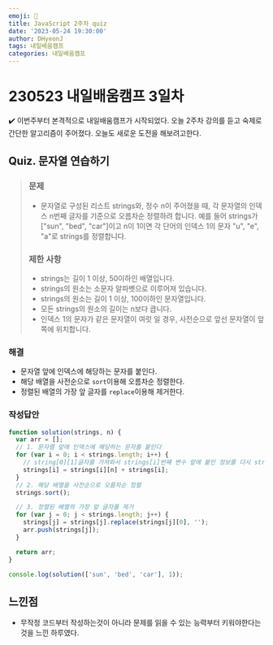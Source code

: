 ```yaml
---
emoji: 📝
title: JavaScript 2주차 quiz
date: '2023-05-24 19:30:00'
author: DHyeonJ
tags: 내일배움캠프
categories: 내일배움캠프
---
```


# 230523 내일배움캠프 3일차

✔️ 이번주부터 본격적으로 내일배움캠프가 시작되었다.
오늘 2주차 강의를 듣고 숙제로 간단한 알고리즘이 주어졌다.
오늘도 새로운 도전을 해보려고한다.

## Quiz. 문자열 연습하기

<blockquote>

### 문제

- 문자열로 구성된 리스트 strings와, 정수 n이 주어졌을 때, 각 문자열의 인덱스 n번째 글자를 기준으로 오름차순 정렬하려 합니다. 예를 들어 strings가 ["sun", "bed", "car"]이고 n이 1이면 각 단어의 인덱스 1의 문자 "u", "e", "a"로 strings를 정렬합니다.

### 제한 사항

- strings는 길이 1 이상, 50이하인 배열입니다.
- strings의 원소는 소문자 알파벳으로 이루어져 있습니다.
- strings의 원소는 길이 1 이상, 100이하인 문자열입니다.
- 모든 strings의 원소의 길이는 n보다 큽니다.
- 인덱스 1의 문자가 같은 문자열이 여럿 일 경우, 사전순으로 앞선 문자열이 앞쪽에 위치합니다.
</blockquote>

### 해결

- 문자열 앞에 인덱스에 해당하는 문자를 붙인다.
- 해당 배열을 사전순으로 `sort`이용해 오름차순 정렬한다.
- 정렬된 배열의 가장 앞 글자를 `replace`이용해 제거한다.

### 작성답안

```js
function solution(strings, n) {
  var arr = [];
  // 1. 문자열 앞에 인덱스에 해당하는 문자를 붙인다
  for (var i = 0; i < strings.length; i++) {
    // string[0][1]글자를 가져와서 strings[i]번째 변수 앞에 붙인 정보를 다시 strings[i]에 저장한다.
    strings[i] = strings[i][n] + strings[i];
  }
  // 2. 해당 배열을 사전순으로 오름차순 정렬
  strings.sort();

  // 3. 정렬된 배열의 가장 앞 글자를 제거
  for (var j = 0; j < strings.length; j++) {
    strings[j] = strings[j].replace(strings[j][0], '');
    arr.push(strings[j]);
  }

  return arr;
}

console.log(solution(['sun', 'bed', 'car'], 1));
```

## 느낀점

- 무작정 코드부터 작성하는것이 아니라 문제를 읽을 수 있는 능력부터 키워야한다는 것을 느낀 하루였다.

```toc

```
